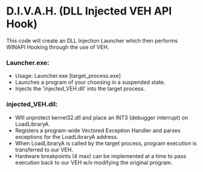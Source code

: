 # D.I.V.A.H. (DLL Injected VEH API Hook)
This code will create an DLL Injection Launcher which then performs WINAPI Hooking through the use of VEH.

### Launcher.exe:
* Usage: Launcher.exe [target_process.exe]
* Launches a program of your choosing in a suspended state.
* Injects the 'injected_VEH.dll' into the target process.


### injected_VEH.dll:
* WIll unprotect kernel32.dll and place an INT3 (debugger interrupt) on LoadLibraryA.
* Registers a program-wide Vectored Exception Handler and parses exceptions for the LoadLibraryA address.
* When LoadLibraryA is called by the target process, program execution is transferred to our VEH. 
* Hardware breakpoints (4 max) can be implemented at a time to pass execution back to our VEH w/o modifying the original program.
